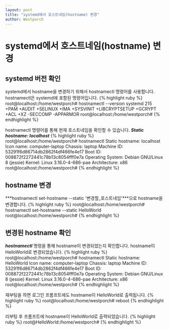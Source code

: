 ```yaml
---
layout: post
title: "systemd에서 호스트네임(hostname) 변경"
author: Westporch
---
```


systemd에서 호스트네임(hostname) 변경
======================================


systemd 버전 확인
-----------------
systemd에서 hostname을 변경하기 위해서 hostnamectl 명령어를 사용합니다.
hostnamectl은 systemd에 포함된 명령어입니다.
{% highlight ruby %}
root@localhost:/home/westporch# hostnamectl --version
systemd 215
+PAM +AUDIT +SELINUX +IMA +SYSVINIT +LIBCRYPTSETUP +GCRYPT +ACL +XZ -SECCOMP -APPARMOR
root@localhost:/home/westporch#
{% endhighlight %}

hostnamectl 명령어를 통해 현재 호스트네임을 확인할 수 있습니다.
***Static hostname: localhost***
{% highlight ruby %}
root@localhost:/home/westporch# hostnamectl 
   Static hostname: localhost
         Icon name: computer-laptop
           Chassis: laptop
        Machine ID: 53291f6d86714db2862f4df466fe4e17
           Boot ID: 008872f2272441c78b13c8054fff0e7a
  Operating System: Debian GNU/Linux 8 (jessie)
            Kernel: Linux 3.16.0-4-686-pae
      Architecture: x86
root@localhost:/home/westporch# 
{% endhighlight %}

hostname 변경
--------------
***hostnamectl set-hostname --static '변경할_호스트네임'***으로 hostname을 변경합니다.
{% highlight ruby %}
root@localhost:/home/westporch# hostnamectl set-hostname --static HelloWorld
root@localhost:/home/westporch#
{% endhighlight %}

변경된 hostname 확인
---------------------
***hostnamectl*** 명령을 통해 hostname이 변경되었는지 확인합니다.
hostname이 HelloWorld로 변경되었습니다.
{% highlight ruby %}
root@localhost:/home/westporch# hostnamectl
   Static hostname: HelloWorld
         Icon name: computer-laptop
           Chassis: laptop
        Machine ID: 53291f6d86714db2862f4df466fe4e17
           Boot ID: 008872f2272441c78b13c8054fff0e7a
  Operating System: Debian GNU/Linux 8 (jessie)
            Kernel: Linux 3.16.0-4-686-pae
      Architecture: x86
root@localhost:/home/westporch# 
{% endhighlight %}

재부팅을 하면 로그인 프롬프트에도 hostname이 HelloWorld로 출력됩니다.
{% highlight ruby %}
root@localhost:/home/westporch# reboot
{% endhighlight %}

리부팅 후 프롬프트에 hostname이 HelloWorld로 출력되었습니다.
{% highlight ruby %}
root@HelloWorld:/home/westporch# 
{% endhighlight %}
